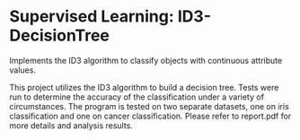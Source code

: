 # Supervised Learning: ID3-DecisionTree
Implements the ID3 algorithm to classify objects with continuous attribute values.

This project utilizes the ID3 algorithm to build a decision tree. Tests were run to determine the accuracy of the classification 
under a variety of circumstances. The program is tested on two separate datasets, one on iris classification and one on cancer 
classification. Please refer to report.pdf for more details and analysis results.
